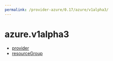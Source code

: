 ```yaml
---
permalink: /provider-azure/0.17/azure/v1alpha3/
---
```


# azure.v1alpha3



* [provider](provider.md)
* [resourceGroup](resourceGroup.md)